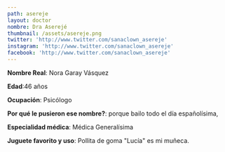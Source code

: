 ```yaml
---
path: asereje
layout: doctor
nombre: Dra Aserejé
thumbnail: /assets/asereje.png
twitter: 'http://www.twitter.com/sanaclown_asereje'
instagram: 'http://www.twitter.com/sanaclown_asereje'
facebook: 'http://www.twitter.com/sanaclown_asereje'
---
```

**Nombre Real**: Nora Garay Vásquez

**Edad**:46 años

**Ocupación**: Psicólogo

**Por qué le pusieron ese nombre?**: porque bailo todo el día españolísima,

**Especialidad médica**: Médica Generalísima

**Juguete favorito y uso**: Pollita de goma "Lucía" es mi muñeca.
